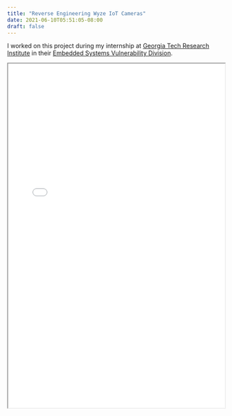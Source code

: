 ```yaml
---
title: "Reverse Engineering Wyze IoT Cameras"
date: 2021-06-10T05:51:05-08:00
draft: false
---
```


I worked on this project during my internship at [Georgia Tech Research Institute](https://www.gtri.gatech.edu/) in their [Embedded Systems Vulnerability Division](https://www.gtri.gatech.edu/focus-areas/reverse-engineering-and-vulnerability-analysis-embedded-systems).
<iframe src="/pdf/wyze-report.pdf" width="100%" height="800px">
    This browser does not support PDFs. Please download the PDF to view it: <a href="/pdf/wyze-camera.pdf">Download PDF</a>.
</iframe>

